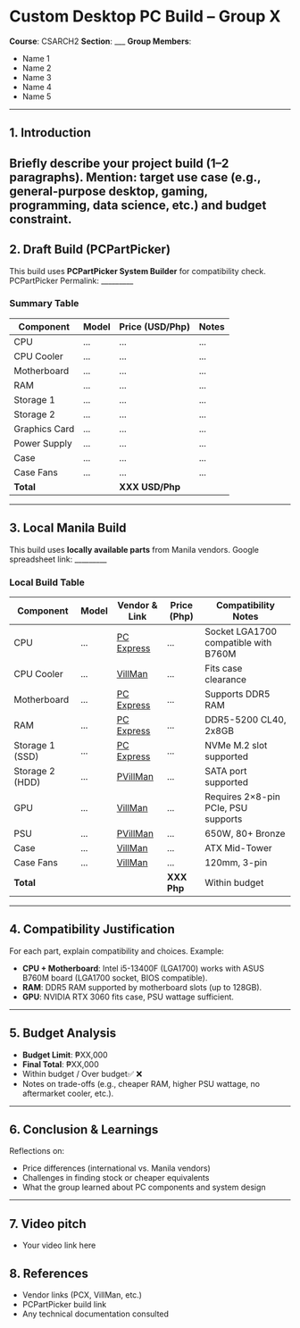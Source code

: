
# Custom Desktop PC Build – Group X
**Course**: CSARCH2
**Section**: ___
**Group Members**:
- Name 1
- Name 2
- Name 3
- Name 4
- Name 5
---
## 1. Introduction
Briefly describe your project build (1–2 paragraphs).
Mention: target use case (e.g., general-purpose desktop, gaming, programming, data
science, etc.) and budget constraint.
---
## 2. Draft Build (PCPartPicker)
This build uses **PCPartPicker System Builder** for compatibility check.
PCPartPicker Permalink: _________
### Summary Table
| Component | Model | Price (USD/Php) | Notes |
|-----------------|-------|-----------------|-------|
| CPU | ... | ... | ... |
| CPU Cooler | ... | ... | ... |
| Motherboard | ... | ... | ... |
| RAM | ... | ... | ... |
| Storage 1 | ... | ... | ... |
| Storage 2 | ... | ... | ... |
| Graphics Card | ... | ... | ... |
| Power Supply | ... | ... | ... |
| Case | ... | ... | ... |
| Case Fans | ... | ... | ... |
| **Total** | | **XXX USD/Php** | |
---
## 3. Local Manila Build
This build uses **locally available parts** from Manila vendors.
Google spreadsheet link: _________
### Local Build Table
| Component | Model | Vendor & Link | Price (Php) | Compatibility Notes |
|-----------------|-------|--------------------|-------------|--------------------------------------|
| CPU | ... | [PC Express](link) | ... | Socket LGA1700 compatible with B760M |
| CPU Cooler | ... | [VillMan](link) | ... | Fits case clearance |
| Motherboard | ... | [PC Express](link) | ... | Supports DDR5 RAM |
| RAM | ... | [PC Express](link) | ... | DDR5-5200 CL40, 2x8GB |
| Storage 1 (SSD) | ... | [PC Express](link) | ... | NVMe M.2 slot supported |
| Storage 2 (HDD) | ... | [PVillMan](link) | ... | SATA port supported |
| GPU | ... | [VillMan](link) | ... | Requires 2×8-pin PCIe, PSU supports |
| PSU | ... | [PVillMan](link) | ... | 650W, 80+ Bronze |
| Case | ... | [VillMan](link) | ... | ATX Mid-Tower |
| Case Fans | ... | [VillMan](link) | ... | 120mm, 3-pin |
| **Total** | | | **XXX Php** | Within budget |
---
## 4. Compatibility Justification
For each part, explain compatibility and choices.
Example:
- **CPU + Motherboard**: Intel i5-13400F (LGA1700) works with ASUS B760M board
(LGA1700 socket, BIOS compatible).
- **RAM**: DDR5 RAM supported by motherboard slots (up to 128GB).
- **GPU**: NVIDIA RTX 3060 fits case, PSU wattage sufficient.
---
## 5. Budget Analysis
- **Budget Limit**: ₱XX,000
- **Final Total**: ₱XX,000
- Within budget / Over budget✅ ❌
- Notes on trade-offs (e.g., cheaper RAM, higher PSU wattage, no aftermarket
cooler, etc.).
---
## 6. Conclusion & Learnings
Reflections on:
- Price differences (international vs. Manila vendors)
- Challenges in finding stock or cheaper equivalents
- What the group learned about PC components and system design
---
## 7. Video pitch
- Your video link here
## 8. References
- Vendor links (PCX, VillMan, etc.)
- PCPartPicker build link
- Any technical documentation consulted
